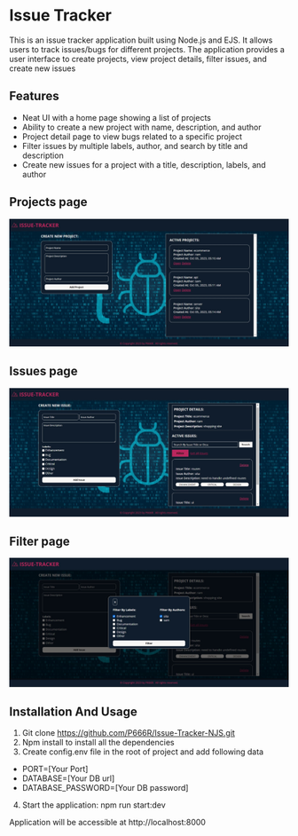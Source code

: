 # Issue Tracker

This is an issue tracker application built using Node.js and EJS. It allows users to track issues/bugs for different projects. The application provides a user interface to create projects, view project details, filter issues, and create new issues

## Features

- Neat UI with a home page showing a list of projects
- Ability to create a new project with name, description, and author
- Project detail page to view bugs related to a specific project
- Filter issues by multiple labels, author, and search by title and description
- Create new issues for a project with a title, description, labels, and author

## Projects page

![screen](/public/img/project.jpg)

## Issues page

![screen](/public/img/issue.jpg)

## Filter page

![screen](/public/img/filter.jpg)

## Installation And Usage

1. Git clone https://github.com/P666R/Issue-Tracker-NJS.git
2. Npm install to install all the dependencies
3. Create config.env file in the root of project and add following data

- PORT=[Your Port]
- DATABASE=[Your DB url]
- DATABASE_PASSWORD=[Your DB password]

4. Start the application: npm run start:dev

Application will be accessible at http://localhost:8000
